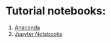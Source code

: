 # Tutorial notebooks:

1. [Anaconda](../tutorials/Anaconda/Anaconda.ipynb)
2. [Jupyter Notebooks](../tutorials/Jupyter-Notebooks/Jupyter-Notebook.ipynb)

